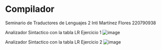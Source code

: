 # Compilador
Seminario de Traductores de Lenguajes 2
Inti Martínez Flores 220790938

Analizador Sintactico con la tabla LR Ejercicio 1
![image](https://user-images.githubusercontent.com/58715706/217390025-685cba70-8b75-49f1-8591-d377291f7829.png)

Analizador Sintactico con la tabla LR Ejercicio 2
![image](https://user-images.githubusercontent.com/58715706/217390340-e175c387-e2ac-4593-bb44-6bdbf8c875ae.png)

